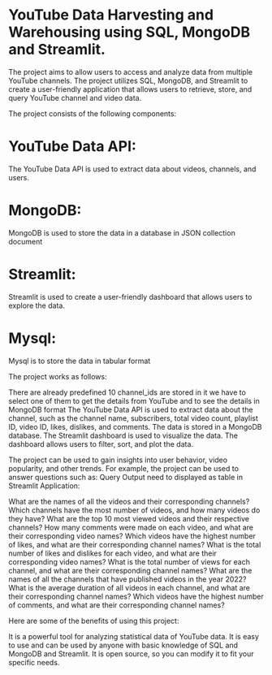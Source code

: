 # YouTube Data Harvesting and Warehousing using SQL, MongoDB and Streamlit.
The project aims to allow users to access and analyze data from multiple YouTube channels. The project utilizes SQL, MongoDB, and Streamlit to create a user-friendly application that allows users to retrieve, store, and query YouTube channel and video data.

The project consists of the following components:

# YouTube Data API: 
The YouTube Data API is used to extract data about videos, channels, and users.
# MongoDB: 
MongoDB is used to store the data in a database in JSON collection document
# Streamlit: 
Streamlit is used to create a user-friendly dashboard that allows users to explore the data.
# Mysql:
Mysql is to store the data in tabular format

The project works as follows:

There are already predefined 10 channel_ids are stored in it we have to select one of them to get the details from YouTube and to see the details in MongoDB format
The YouTube Data API is used to extract data about the channel, such as the channel name, subscribers, total video count, playlist ID, video ID, likes, dislikes, and comments.
The data is stored in a MongoDB database.
The Streamlit dashboard is used to visualize the data. The dashboard allows users to filter, sort, and plot the data.

The project can be used to gain insights into user behavior, video popularity, and other trends. For example, the project can be used to answer questions such as:
Query Output need to displayed as table in Streamlit Application:

What are the names of all the videos and their corresponding channels?
Which channels have the most number of videos, and how many videos do they have?
What are the top 10 most viewed videos and their respective channels?
How many comments were made on each video, and what are their corresponding video names?
Which videos have the highest number of likes, and what are their corresponding channel names?
What is the total number of likes and dislikes for each video, and what are their corresponding video names?
What is the total number of views for each channel, and what are their corresponding channel names?
What are the names of all the channels that have published videos in the year 2022?
What is the average duration of all videos in each channel, and what are their corresponding channel names?
Which videos have the highest number of comments, and what are their corresponding channel names?

Here are some of the benefits of using this project:

It is a powerful tool for analyzing statistical data of YouTube data.
It is easy to use and can be used by anyone with basic knowledge of SQL and MongoDB and Streamlit.
It is open source, so you can modify it to fit your specific needs.
